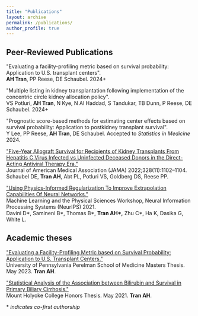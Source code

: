 ```yaml
---
title: "Publications"
layout: archive
permalink: /publications/
author_profile: true
---
```


Peer-Reviewed Publications
---	
"Evaluating a facility-profiling metric based on survival probability: Application to U.S. transplant centers".  
**AH Tran**, PP Reese, DE Schaubel. 2024+

"Multiple listing in kidney transplantation following implementation of the concentric circle kidney allocation policy".  
VS Potluri, **AH Tran**, N Kye, N Al Haddad, S Tandukar, TB Dunn, P Reese, DE Schaubel. 2024+

"Prognostic score-based methods for estimating center effects based on survival probability: Application to postkidney transplant survival".  
Y Lee, PP Reese, **AH Tran**, DE Schaubel. Accepted to *Statistics in Medicine* 2024.  


["Five-Year Allograft Survival for Recipients of Kidney Transplants From Hepatitis C Virus Infected vs Uninfected Deceased Donors in the Direct-Acting Antiviral Therapy Era."](https://jamanetwork.com/journals/jama/fullarticle/2795744)  
Journal of American Medical Association (JAMA) 2022;328(11):1102–1104.  
Schaubel DE, **Tran AH**, Abt PL, Potluri VS, Goldberg DS, Reese PP. 


["Using Physics-Informed Regularization To Improve Extrapolation Capabilities Of Neural Networks."](https://ml4physicalsciences.github.io/2021/files/NeurIPS_ML4PS_2021_19.pdf)  
Machine Learning and the Physical Sciences Workshop, Neural Information Processing Systems (NeurIPS) 2021.  
Davini D\*, Samineni B\*, Thomas B\*, **Tran AH\*,** Zhu C\*, Ha K, Dasika G, White L.

Academic theses
---

["Evaluating a Facility-Profiling Metric based on Survival Probability: Application to U.S. Transplant Centers."](/files/portfolio/Tran_MS_thesis.pdf)  
University of Pennsylvania Perelman School of Medicine Masters Thesis. May 2023. **Tran AH**.


["Statistical Analysis of the Association between Bilirubin and Survival in Primary Biliary Cirrhosis."](https://ida.mtholyoke.edu/handle/10166/6298)  
Mount Holyoke College Honors Thesis. May 2021. **Tran AH**.


\* _indicates co-first authorship_
